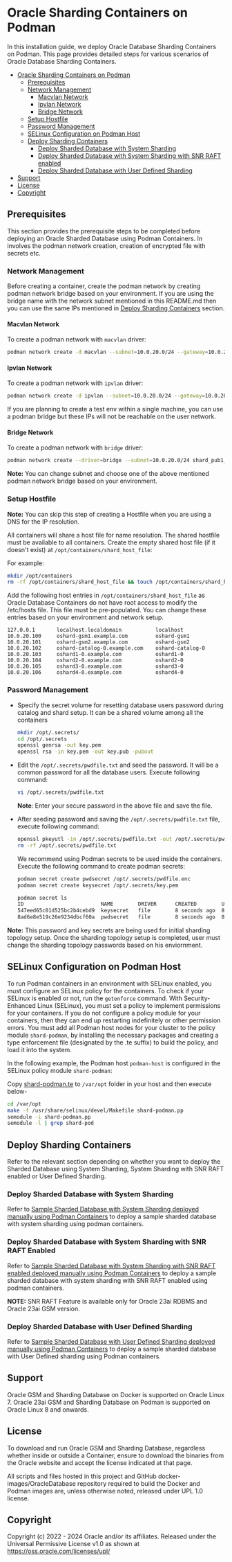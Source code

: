 # Oracle Sharding Containers on Podman

In this installation guide, we deploy Oracle Database Sharding Containers on Podman. This page provides detailed steps for various scenarios of Oracle Database Sharding Containers.
- [Oracle Sharding Containers on Podman](#oracle-sharding-containers-on-podman)
  - [Prerequisites](#prerequisites)
  - [Network Management](#network-management)
    - [Macvlan Network](#macvlan-network)
    - [Ipvlan Network](#ipvlan-network)
    - [Bridge Network](#bridge-network)
  - [Setup Hostfile](#setup-hostfile)
  - [Password Management](#password-management)
  - [SELinux Configuration on Podman Host](#selinux-configuration-on-podman-host)
  - [Deploy Sharding Containers](#deploy-sharding-containers)
    - [Deploy Sharded Database with System Sharding](#deploy-sharded-database-with-system-sharding)
    - [Deploy Sharded Database with System Sharding with SNR RAFT enabled](#deploy-sharded-database-with-system-sharding-with-snr-raft-enabled)
    - [Deploy Sharded Database with User Defined Sharding](#deploy-sharded-database-with-user-defined-sharding)
- [Support](#support)
- [License](#license)
- [Copyright](#copyright)



## Prerequisites

This section provides the prerequisite steps to be completed before deploying an Oracle Sharded Database using Podman Containers. In involves the podman network creation, creation of encrypted file with secrets etc. 


### Network Management

Before creating a container, create the podman network by creating podman network bridge based on your environment. If you are using the bridge name with the network subnet mentioned in this README.md then you can use the same IPs mentioned in [Deploy Sharding Containers](#create-containers) section.

#### Macvlan Network

To create a podman network with `macvlan` driver:

```bash
podman network create -d macvlan --subnet=10.0.20.0/24 --gateway=10.0.20.1 -o parent=ens5 shard_pub1_nw
```

#### Ipvlan Network

To create a podman network with `ipvlan` driver:

```bash
podman network create -d ipvlan --subnet=10.0.20.0/24 --gateway=10.0.20.1 -o parent=ens5 shard_pub1_nw
```

If you are planning to create a test env within a single machine, you can use a podman bridge but these IPs will not be reachable on the user network.

#### Bridge Network

To create a podman network with `bridge` driver:

```bash
podman network create --driver=bridge --subnet=10.0.20.0/24 shard_pub1_nw
```

**Note:** You can change subnet and choose one of the above mentioned podman network bridge based on your environment.

### Setup Hostfile

**Note:** You can skip this step of creating a Hostfile when you are using a DNS for the IP resolution.

All containers will share a host file for name resolution.  The shared hostfile must be available to all containers. Create the empty shared host file (if it doesn't exist) at `/opt/containers/shard_host_file`:

For example:

```bash
mkdir /opt/containers
rm -rf /opt/containers/shard_host_file && touch /opt/containers/shard_host_file
```

Add the following host entries in `/opt/containers/shard_host_file` as Oracle Database Containers do not have root access to modify the /etc/hosts file. This file must be pre-populated. You can change these entries based on your environment and network setup.

```text
127.0.0.1       localhost.localdomain           localhost
10.0.20.100     oshard-gsm1.example.com         oshard-gsm1
10.0.20.101     oshard-gsm2.example.com         oshard-gsm2
10.0.20.102     oshard-catalog-0.example.com    oshard-catalog-0
10.0.20.103     oshard1-0.example.com           oshard1-0
10.0.20.104     oshard2-0.example.com           oshard2-0
10.0.20.105     oshard3-0.example.com           oshard3-0
10.0.20.106     oshard4-0.example.com           oshard4-0
```

### Password Management

* Specify the secret volume for resetting database users password during catalog and shard setup. It can be a shared volume among all the containers

  ```bash
  mkdir /opt/.secrets/
  cd /opt/.secrets
  openssl genrsa -out key.pem
  openssl rsa -in key.pem -out key.pub -pubout
  ```

* Edit the `/opt/.secrets/pwdfile.txt` and seed the password. It will be a common password for all the database users. Execute following command:

  ```bash
  vi /opt/.secrets/pwdfile.txt
  ```
  **Note**: Enter your secure password in the above file and save the file.

* After seeding password and saving the `/opt/.secrets/pwdfile.txt` file, execute following command:
  ```bash
  openssl pkeyutl -in /opt/.secrets/pwdfile.txt -out /opt/.secrets/pwdfile.enc -pubin -inkey /opt/.secrets/key.pub -encrypt
  rm -rf /opt/.secrets/pwdfile.txt
  ```
  We recommend using Podman secrets to be used inside the containers. Execute the following command to create podman secrets:
  
  ```bash
  podman secret create pwdsecret /opt/.secrets/pwdfile.enc
  podman secret create keysecret /opt/.secrets/key.pem

  podman secret ls
  ID                         NAME        DRIVER      CREATED        UPDATED
  547eed65c01d525bc2b4cebd9  keysecret   file        8 seconds ago  8 seconds ago
  8ad6e8e519c26e9234dbcf60a  pwdsecret   file        8 seconds ago  8 seconds ago
  ```

**Note:** This password and key secrets are being used for initial sharding topology setup. Once the sharding topology setup is completed, user must change the sharding topology passwords based on his enviornment.

## SELinux Configuration on Podman Host
To run Podman containers in an environment with SELinux enabled, you must configure an SELinux policy for the containers. To check if your SELinux is enabled or not, run the `getenforce` command.
With Security-Enhanced Linux (SELinux), you must set a policy to implement permissions for your containers. If you do not configure a policy module for your containers, then they can end up restarting indefinitely or other permission errors. You must add all Podman host nodes for your cluster to the policy module `shard-podman`, by installing the necessary packages and creating a type enforcement file (designated by the .te suffix) to build the policy, and load it into the system. 

In the following example, the Podman host `podman-host` is configured in the SELinux policy module `shard-podman`: 

Copy [shard-podman.te](../../../containerfiles/shard-podman.te) to `/var/opt` folder in your host and then execute below-
```bash
cd /var/opt
make -f /usr/share/selinux/devel/Makefile shard-podman.pp
semodule -i shard-podman.pp
semodule -l | grep shard-pod
```
## Deploy Sharding Containers

Refer to the relevant section depending on whether you want to deploy the Sharded Database using System Sharding, System Sharding with SNR RAFT enabled or User Defined Sharding.

### Deploy Sharded Database with System Sharding

Refer to [Sample Sharded Database with System Sharding deployed manually using Podman Containers](./podman-sharded-database-with-system-sharding.md) to deploy a sample sharded database with system sharding using podman containers.


### Deploy Sharded Database with System Sharding with SNR RAFT Enabled

Refer to [Sample Sharded Database with System Sharding with SNR RAFT enabled deployed manually using Podman Containers](./podman-sharded-database-with-system-sharding-with-snr-raft-enabled.md) to deploy a sample sharded database with system sharding with SNR RAFT enabled using podman containers.

**NOTE:** SNR RAFT Feature is available only for Oracle 23ai RDBMS and Oracle 23ai GSM version.

### Deploy Sharded Database with User Defined Sharding

Refer to [Sample Sharded Database with User Defined Sharding deployed manually using Podman Containers](./podman-sharded-database-with-user-defined-sharding.md) to deploy a sample sharded database with User Defined sharding using Podman containers.


## Support

Oracle GSM and Sharding Database on Docker is supported on Oracle Linux 7. 
Oracle 23ai GSM and Sharding Database on Podman is supported on Oracle Linux 8 and onwards.


## License

To download and run Oracle GSM and Sharding Database, regardless whether inside or outside a Container, ensure to download the binaries from the Oracle website and accept the license indicated at that page.

All scripts and files hosted in this project and GitHub docker-images/OracleDatabase repository required to build the Docker and Podman images are, unless otherwise noted, released under UPL 1.0 license.


## Copyright

Copyright (c) 2022 - 2024 Oracle and/or its affiliates.
Released under the Universal Permissive License v1.0 as shown at https://oss.oracle.com/licenses/upl/